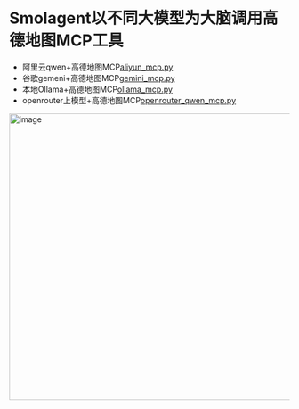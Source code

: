 # Smolagent以不同大模型为大脑调用高德地图MCP工具

- 阿里云qwen+高德地图MCP[aliyun_mcp.py](aliyun_mcp.py)
- 谷歌gemeni+高德地图MCP[gemini_mcp.py](gemini_mcp.py)
- 本地Ollama+高德地图MCP[ollama_mcp.py](ollama_mcp.py)
- openrouter上模型+高德地图MCP[openrouter_qwen_mcp.py](openrouter_qwen_mcp.py)

<img width="950" height="515" alt="image" src="https://github.com/user-attachments/assets/dabea066-6f47-436c-87b9-c7a3e510ae77" />
 

